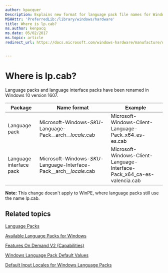 ```yaml
---
author: kpacquer
Description: Explains new format for language pack file names for Windows 10 version 1607
MSHAttr: 'PreferredLib:/library/windows/hardware'
title: Where is lp.cab?
ms.author: kenpacq
ms.date: 05/02/2017
ms.topic: article
redirect_url: https://docs.microsoft.com/windows-hardware/manufacture/desktop/language-packs-and-windows-deployment


---
```


# Where is lp.cab?

Language packs and language interface packs have been renamed in Windows 10 version 1607.

| Package | Name format | Example |
|---------|-------------|---------|
| Language pack | Microsoft-Windows-_SKU_-Language-Pack_\_arch_\__locale_.cab | Microsoft-Windows-Client-Language-Pack_x64_es-es.cab |
| Language interface pack | Microsoft-Windows-_SKU_-Language-Interface-Pack_\_arch_\__locale_.cab | Microsoft-Windows-Client-Language-Interface-Pack_x64_ca-es-valencia.cab |
**Note:** This change doesn't apply to WinPE, where language packs still use the name lp.cab.

## <span id="related_topics"></span>Related topics

[Language Packs](language-packs-and-windows-deployment.md)

[Available Language Packs for Windows](available-language-packs-for-windows.md)

[Features On Demand V2 (Capabilities)](features-on-demand-v2--capabilities.md)

[Windows Language Pack Default Values](windows-language-pack-default-values.md)

[Default Input Locales for Windows Language Packs](default-input-locales-for-windows-language-packs.md)
